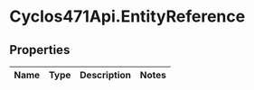 # Cyclos471Api.EntityReference

## Properties
Name | Type | Description | Notes
------------ | ------------- | ------------- | -------------



